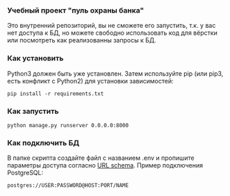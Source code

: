 ### Учебный проект "пуль охраны банка"

Это внутренний репозиторий, вы не сможете его запустить, т.к. у вас нет доступа к БД, но можете свободно использовать
код для вёрстки или посмотреть как реализованны запросы к БД.

### Как установить
Python3 должен быть уже установлен. 
Затем используйте pip (или pip3, есть конфликт с Python2) для установки зависимостей:
```
pip install -r requirements.txt
```
### Как запустить
```
python manage.py runserver 0.0.0.0:8000
```
### Как подключить БД
В папке скрипта создайте файл с названием .env и пропишите параметры доступа согласно [URL schema](https://github.com/jazzband/dj-database-url#url-schema). Пример подключения PostgreSQL:
```
postgres://USER:PASSWORD@HOST:PORT/NAME
```